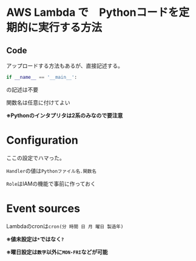# AWS Lambda で　Pythonコードを定期的に実行する方法

## Code
アップロードする方法もあるが、直接記述する。

```python
if __name__ == '__main__':
```
の記述は不要

関数名は任意に付けてよい

**※Pythonのインタプリタは2系のみなので要注意**

# Configuration

ここの設定でハマった。

`Handler`の値は`Pythonファイル名.関数名`

`Role`はIAMの機能で事前に作っておく

# Event sources

Lambdaのcronは`cron(分 時間 日 月 曜日 製造年)`

**※値未設定は`*`ではなく`?`**

**※曜日設定は`数字`以外に`MON-FRI`などが可能**